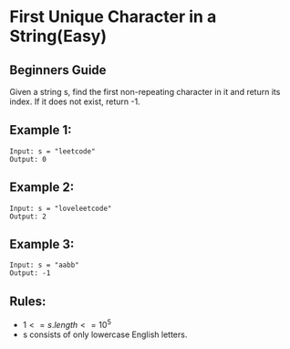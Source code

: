 # First Unique Character in a String(Easy)

## Beginners Guide

Given a string s, find the first non-repeating character in it and return its index. If it does not exist, return -1.

Example 1:
---
```go=
Input: s = "leetcode"
Output: 0
```

Example 2:
---
```go=
Input: s = "loveleetcode"
Output: 2
```

Example 3:
---
```go=
Input: s = "aabb"
Output: -1
```

Rules:
---
* $1 <= s.length <= 10^5$
* s consists of only lowercase English letters.